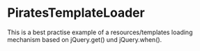PiratesTemplateLoader
=====================

This is a best practise example of a resources/templates loading mechanism based on jQuery.get() und jQuery.when().
